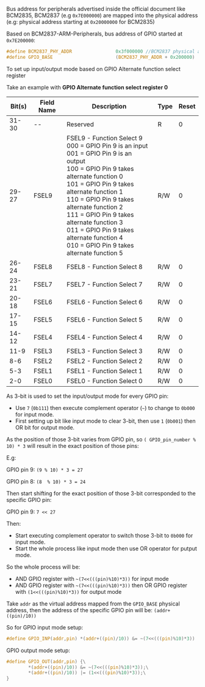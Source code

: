 Bus address for peripherals advertised inside the official document like BCM2835, BCM2837 (e.g ``0x7E000000``) are mapped into the physical address (e.g: physical address starting at ``0x20000000`` for BCM2835)

Based on BCM2837-ARM-Peripherals, bus address of GPIO started at ``0x7E200000``:

```c
#define BCM2837_PHY_ADDR                0x3f000000 //BCM2837 physical address start
#define GPIO_BASE                       (BCM2837_PHY_ADDR + 0x200000)
```

To set up input/output mode based on GPIO Alternate function select register

Take an example with **GPIO Alternate function select register 0**

| Bit(s) | Field Name|Description|Type|Reset|
| ------- |------|------|------|------|
|31-30 |--|Reserved|R|0|	
|29-27|FSEL9| FSEL9 - Function Select 9 <br> 000 = GPIO Pin 9 is an input <br> 001 = GPIO Pin 9 is an output <br> 100 = GPIO Pin 9 takes alternate function 0 <br> 101 = GPIO Pin 9 takes alternate function 1 <br> 110 = GPIO Pin 9 takes alternate function 2 <br> 111 = GPIO Pin 9 takes alternate function 3 <br> 011 = GPIO Pin 9 takes alternate function 4 <br> 010 = GPIO Pin 9 takes alternate function 5|R/W|0|
|26-24|FSEL8|FSEL8 - Function Select 8|R/W|0|
|23-21|FSEL7|FSEL7 - Function Select 7|R/W|0|
|20-18|FSEL6|FSEL6 - Function Select 6|R/W|0|
|17-15|FSEL5|FSEL6 - Function Select 5|R/W|0|
|14-12|FSEL4|FSEL4 - Function Select 4|R/W|0|
|11-9|FSEL3|FSEL3 - Function Select 3|R/W|0|
|8-6|FSEL2|FSEL2 - Function Select 2|R/W|0|
|5-3|FSEL1|FSEL1 - Function Select 1|R/W|0|
|2-0|FSEL0|FSEL0 - Function Select 0|R/W|0|

As 3-bit is used to set the input/output mode for every GPIO pin:

* Use ``7``  (``0b111``) then execute complement operator (``~``) to change to ``0b000`` for input mode.
* First setting up bit like input mode to clear 3-bit, then use ``1`` (``0b001``) then OR bit for output mode.

As the position of those 3-bit varies from GPIO pin, so ``( GPIO_pin_number % 10) * 3`` will result in the exact position of those pins:

E.g:

GPIO pin 9: ``(9 % 10) * 3 = 27``

GPIO pin 8: ``(8  % 10) * 3 = 24``

Then start shifting for the exact position of those 3-bit corresponded to the specific GPIO pin:

GPIO pin 9: ``7 << 27``

Then:

* Start executing complement operator to switch those 3-bit to ``0b000`` for input mode.
* Start the whole process like input mode then use OR operator for putput mode.

So the whole process will be: 

* AND GPIO register with ``~(7<<(((pin)%10)*3))`` for input mode
* AND GPIO register with ``~(7<<(((pin)%10)*3))`` then OR GPIO register with ``(1<<(((pin)%10)*3))`` for output mode

Take ``addr`` as the virtual address mapped from the ``GPIO_BASE`` physical address, then the address of the specific GPIO pin will be: ``(addr+((pin)/10))``

So for GPIO input mode setup:

```c
#define GPIO_INP(addr,pin) *(addr+((pin)/10)) &= ~(7<<(((pin)%10)*3))
```

GPIO output mode setup:

```c
#define GPIO_OUT(addr,pin) {\
        *(addr+((pin)/10)) &= ~(7<<(((pin)%10)*3));\
        *(addr+((pin)/10)) |= (1<<(((pin)%10)*3));\
}
```
